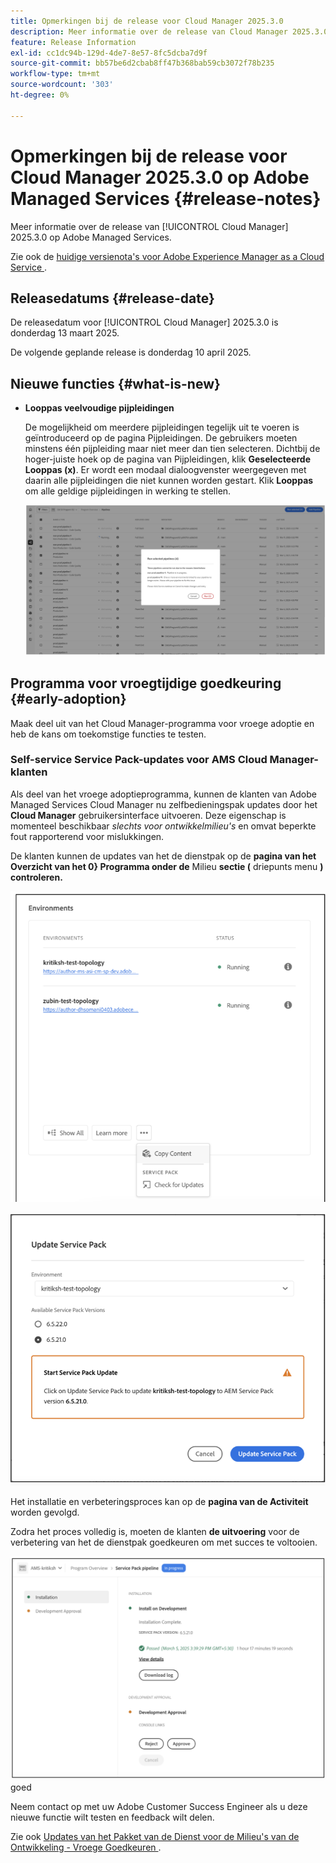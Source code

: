 ```yaml
---
title: Opmerkingen bij de release voor Cloud Manager 2025.3.0
description: Meer informatie over de release van Cloud Manager 2025.3.0 op Adobe Managed Services.
feature: Release Information
exl-id: cc1dc94b-129d-4de7-8e57-8fc5dcba7d9f
source-git-commit: bb57be6d2cbab8ff47b368bab59cb3072f78b235
workflow-type: tm+mt
source-wordcount: '303'
ht-degree: 0%

---
```


# Opmerkingen bij de release voor Cloud Manager 2025.3.0 op Adobe Managed Services {#release-notes}

<!-- RELEASE WIKI  https://wiki.corp.adobe.com/display/DMSArchitecture/Cloud+Manager+2025.02.0+Release -->

Meer informatie over de release van [!UICONTROL Cloud Manager] 2025.3.0 op Adobe Managed Services.

Zie ook de [ huidige versienota&#39;s voor Adobe Experience Manager as a Cloud Service ](https://experienceleague.adobe.com/en/docs/experience-manager-cloud-service/content/release-notes/home).

## Releasedatums {#release-date}

De releasedatum voor [!UICONTROL Cloud Manager] 2025.3.0 is donderdag 13 maart 2025.

De volgende geplande release is donderdag 10 april 2025.

## Nieuwe functies {#what-is-new}

* **Looppas veelvoudige pijpleidingen**

  De mogelijkheid om meerdere pijpleidingen tegelijk uit te voeren is geïntroduceerd op de pagina Pijpleidingen. De gebruikers moeten minstens één pijpleiding maar niet meer dan tien selecteren. Dichtbij de hoger-juiste hoek op de pagina van Pijpleidingen, klik **Geselecteerde Looppas (x)**. Er wordt een modaal dialoogvenster weergegeven met daarin alle pijpleidingen die niet kunnen worden gestart. Klik **Looppas** om alle geldige pijpleidingen in werking te stellen.

  ![ Looppas geselecteerde de dialoogdoos van pijpleidingen ](/help/release-notes/assets/run-selected-pipelines.png)



## Programma voor vroegtijdige goedkeuring {#early-adoption}

Maak deel uit van het Cloud Manager-programma voor vroege adoptie en heb de kans om toekomstige functies te testen.

### Self-service Service Pack-updates voor AMS Cloud Manager-klanten

Als deel van het vroege adoptieprogramma, kunnen de klanten van Adobe Managed Services Cloud Manager nu zelfbedieningspak updates door het **Cloud Manager** gebruikersinterface uitvoeren. Deze eigenschap is momenteel beschikbaar *slechts voor ontwikkelmilieu&#39;s* en omvat beperkte fout rapporterend voor mislukkingen.

De klanten kunnen de updates van het de dienstpak op de **pagina van het Overzicht van het 0} Programma onder de** Milieu **sectie (** driepunts menu **) controleren.**

![ Controle voor het menuoptie van updates ](/help/release-notes/assets/check-for-updates-1.png)

![ de dialoogdoos van het Pak van de Dienst van de Update ](/help/release-notes/assets/check-for-updates-2.png)

Het installatie en verbeteringsproces kan op de **pagina van de Activiteit** worden gevolgd.

Zodra het proces volledig is, moeten de klanten **de uitvoering** voor de verbetering van het de dienstpak goedkeuren om met succes te voltooien.

![ keur de update van de de dienstpagina ](/help/release-notes/assets/check-for-updates-3.png) goed

Neem contact op met uw Adobe Customer Success Engineer als u deze nieuwe functie wilt testen en feedback wilt delen.

Zie ook [ Updates van het Pakket van de Dienst voor de Milieu&#39;s van de Ontwikkeling - Vroege Goedkeuren ](/help/using/service-packs-environments.md).



<!-- ## Bug fixes {#bug-fixes}

* A

Known Issues {#known-issues}

* A -->
